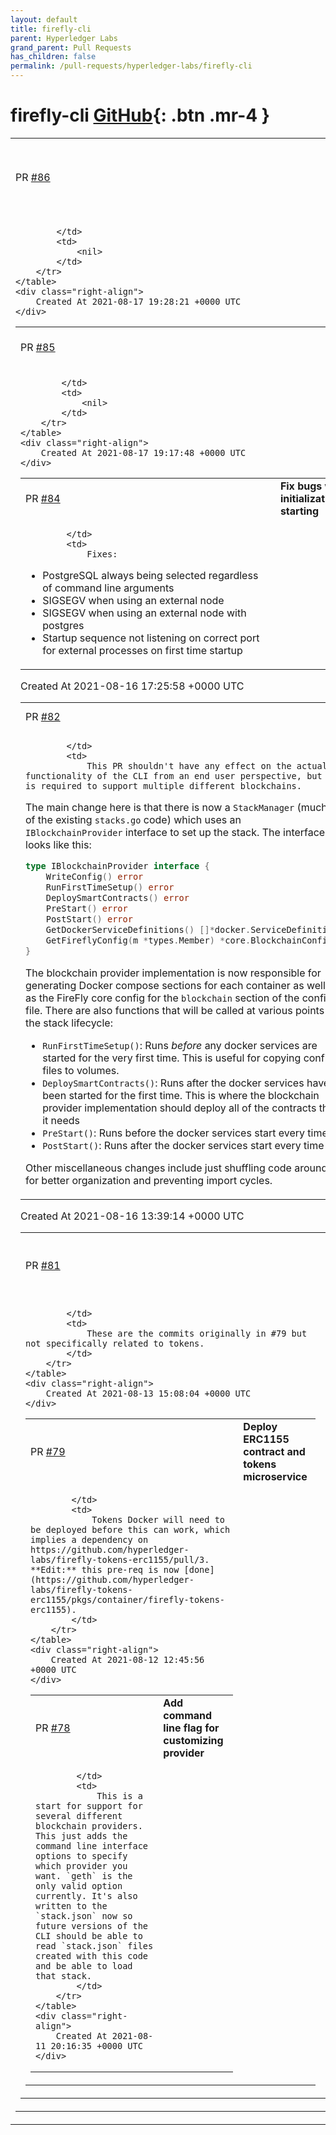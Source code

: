 ```yaml
---
layout: default
title: firefly-cli
parent: Hyperledger Labs
grand_parent: Pull Requests
has_children: false
permalink: /pull-requests/hyperledger-labs/firefly-cli
---
```


# firefly-cli <span class="fs-3 right-align">[GitHub](https://github.com/hyperledger-labs/firefly-cli){: .btn .mr-4 }</span>


<div>
    <table>
        <tr>
            <td>
                PR <a href="https://github.com/hyperledger-labs/firefly-cli/pull/86" class=".btn">#86</a>
            </td>
            <td>
                <b>
                    only show badge for main branch
                </b>
            </td>
        </tr>
        <tr>
            <td>
                
            </td>
            <td>
                <nil>
            </td>
        </tr>
    </table>
    <div class="right-align">
        Created At 2021-08-17 19:28:21 +0000 UTC
    </div>
</div>

<div>
    <table>
        <tr>
            <td>
                PR <a href="https://github.com/hyperledger-labs/firefly-cli/pull/85" class=".btn">#85</a>
            </td>
            <td>
                <b>
                    add build workflow badge
                </b>
            </td>
        </tr>
        <tr>
            <td>
                
            </td>
            <td>
                <nil>
            </td>
        </tr>
    </table>
    <div class="right-align">
        Created At 2021-08-17 19:17:48 +0000 UTC
    </div>
</div>

<div>
    <table>
        <tr>
            <td>
                PR <a href="https://github.com/hyperledger-labs/firefly-cli/pull/84" class=".btn">#84</a>
            </td>
            <td>
                <b>
                    Fix bugs with initialization and starting
                </b>
            </td>
        </tr>
        <tr>
            <td>
                
            </td>
            <td>
                Fixes:

- PostgreSQL always being selected regardless of command line arguments
- SIGSEGV when using an external node
- SIGSEGV when using an external node with postgres
- Startup sequence not listening on correct port for external processes on first time startup
            </td>
        </tr>
    </table>
    <div class="right-align">
        Created At 2021-08-16 17:25:58 +0000 UTC
    </div>
</div>

<div>
    <table>
        <tr>
            <td>
                PR <a href="https://github.com/hyperledger-labs/firefly-cli/pull/82" class=".btn">#82</a>
            </td>
            <td>
                <b>
                    Blockchain refactor
                </b>
            </td>
        </tr>
        <tr>
            <td>
                
            </td>
            <td>
                This PR shouldn't have any effect on the actual functionality of the CLI from an end user perspective, but it is required to support multiple different blockchains.

The main change here is that there is now a `StackManager` (much of the existing `stacks.go` code) which uses an `IBlockchainProvider` interface to set up the stack. The interface looks like this:

```go
type IBlockchainProvider interface {
	WriteConfig() error
	RunFirstTimeSetup() error
	DeploySmartContracts() error
	PreStart() error
	PostStart() error
	GetDockerServiceDefinitions() []*docker.ServiceDefinition
	GetFireflyConfig(m *types.Member) *core.BlockchainConfig
}
```

The blockchain provider implementation is now responsible for generating Docker compose sections for each container as well as the FireFly core config for the `blockchain` section of the config file. There are also functions that will be called at various points in the stack lifecycle:

- `RunFirstTimeSetup()`: Runs _before_ any docker services are started for the very first time. This is useful for copying config files to volumes.
- `DeploySmartContracts()`: Runs after the docker services have been started for the first time. This is where the blockchain provider implementation should deploy all of the contracts that it needs
- `PreStart()`: Runs before the docker services start every time
- `PostStart()`: Runs after the docker services start every time

Other miscellaneous changes include just shuffling code around for better organization and preventing import cycles.
            </td>
        </tr>
    </table>
    <div class="right-align">
        Created At 2021-08-16 13:39:14 +0000 UTC
    </div>
</div>

<div>
    <table>
        <tr>
            <td>
                PR <a href="https://github.com/hyperledger-labs/firefly-cli/pull/81" class=".btn">#81</a>
            </td>
            <td>
                <b>
                    Minor enhancements to contract/REST calls
                </b>
            </td>
        </tr>
        <tr>
            <td>
                
            </td>
            <td>
                These are the commits originally in #79 but not specifically related to tokens.
            </td>
        </tr>
    </table>
    <div class="right-align">
        Created At 2021-08-13 15:08:04 +0000 UTC
    </div>
</div>

<div>
    <table>
        <tr>
            <td>
                PR <a href="https://github.com/hyperledger-labs/firefly-cli/pull/79" class=".btn">#79</a>
            </td>
            <td>
                <b>
                    Deploy ERC1155 contract and tokens microservice
                </b>
            </td>
        </tr>
        <tr>
            <td>
                
            </td>
            <td>
                Tokens Docker will need to be deployed before this can work, which implies a dependency on https://github.com/hyperledger-labs/firefly-tokens-erc1155/pull/3. **Edit:** this pre-req is now [done](https://github.com/hyperledger-labs/firefly-tokens-erc1155/pkgs/container/firefly-tokens-erc1155).
            </td>
        </tr>
    </table>
    <div class="right-align">
        Created At 2021-08-12 12:45:56 +0000 UTC
    </div>
</div>

<div>
    <table>
        <tr>
            <td>
                PR <a href="https://github.com/hyperledger-labs/firefly-cli/pull/78" class=".btn">#78</a>
            </td>
            <td>
                <b>
                    Add command line flag for customizing provider
                </b>
            </td>
        </tr>
        <tr>
            <td>
                
            </td>
            <td>
                This is a start for support for several different blockchain providers. This just adds the command line interface options to specify which provider you want. `geth` is the only valid option currently. It's also written to the `stack.json` now so future versions of the CLI should be able to read `stack.json` files created with this code and be able to load that stack.
            </td>
        </tr>
    </table>
    <div class="right-align">
        Created At 2021-08-11 20:16:35 +0000 UTC
    </div>
</div>

